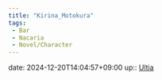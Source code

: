 ```yaml
---
title: "Kirina_Motokura"
tags:
 - Bar
 - Nacaria
 - Novel/Character
---
```


date: 2024-12-20T14:04:57+09:00
up:: [Ultia](Ultia.md)


